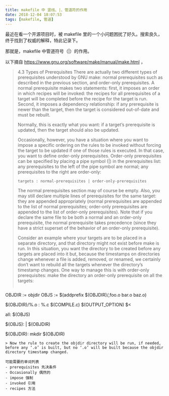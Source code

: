 ```yaml
---
title: makefile 中 竖线、|、管道符的作用
date: 2018-12-04 18:07:53
tags: [makefile, 管道]
---
```


最近在看一个开源项目时，被 makefile 里的一个小问题困扰了好久。搜索良久，终于找到了权威的解释，特此记录下。

那就是，makefile 中管道符号（|）的作用。

以下摘自 https://www.gnu.org/software/make/manual/make.html ，

> 4.3 Types of Prerequisites
There are actually two different types of prerequisites understood by GNU make: normal prerequisites such as described in the previous section, and order-only prerequisites. A normal prerequisite makes two statements: first, it imposes an order in which recipes will be invoked: the recipes for all prerequisites of a target will be completed before the recipe for the target is run. Second, it imposes a dependency relationship: if any prerequisite is newer than the target, then the target is considered out-of-date and must be rebuilt.
> 
> Normally, this is exactly what you want: if a target’s prerequisite is updated, then the target should also be updated.
>
> Occasionally, however, you have a situation where you want to impose a specific ordering on the rules to be invoked without forcing the target to be updated if one of those rules is executed. In that case, you want to define order-only prerequisites. Order-only prerequisites can be specified by placing a pipe symbol (|) in the prerequisites list: any prerequisites to the left of the pipe symbol are normal; any prerequisites to the right are order-only:
> 
> `targets : normal-prerequisites | order-only-prerequisites`
> 
> The normal prerequisites section may of course be empty. Also, you may still declare multiple lines of prerequisites for the same target: they are appended appropriately (normal prerequisites are appended to the list of normal prerequisites; order-only prerequisites are appended to the list of order-only prerequisites). Note that if you declare the same file to be both a normal and an order-only prerequisite, the normal prerequisite takes precedence (since they have a strict superset of the behavior of an order-only prerequisite).
> 
> Consider an example where your targets are to be placed in a separate directory, and that directory might not exist before make is run. In this situation, you want the directory to be created before any targets are placed into it but, because the timestamps on directories change whenever a file is added, removed, or renamed, we certainly don’t want to rebuild all the targets whenever the directory’s timestamp changes. One way to manage this is with order-only prerequisites: make the directory an order-only prerequisite on all the targets:
> 
> ```bash
OBJDIR := objdir
OBJS := $(addprefix $(OBJDIR)/,foo.o bar.o baz.o)

$(OBJDIR)/%.o : %.c
      $(COMPILE.c) $(OUTPUT_OPTION) $<

all: $(OBJS)

$(OBJS): | $(OBJDIR)

$(OBJDIR):
       mkdir $(OBJDIR)
```
> Now the rule to create the objdir directory will be run, if needed, before any ‘.o’ is built, but no ‘.o’ will be built because the objdir directory timestamp changed.

可能需要的单词列表
- prerequisites 先决条件
- Occasionally 偶然的
- impose 强制
- invoked 引用
- recipes 方法